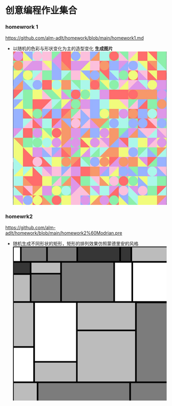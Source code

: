 # 创意编程作业集合
### homewrork 1   
https://github.com/alm-adlt/homework/blob/main/homework1.md
* 以随机的色彩与形状变化为主的造型变化
  **生成图片**
![例1]( https://github.com/alm-adlt/homework/blob/main/image/%E5%B1%8F%E5%B9%95%E6%88%AA%E5%9B%BE%202021-09-27%20231321.jpg)

### homewrk2
https://github.com/alm-adlt/homework/blob/main/homework2%60Modrian.pre
* 随机生成不同形状的矩形，矩形的排列效果仿照蒙德里安的风格
![例图](https://github.com/alm-adlt/homework/blob/main/image/%E5%B1%8F%E5%B9%95%E6%88%AA%E5%9B%BE%202021-10-04%20123710.jpg)
